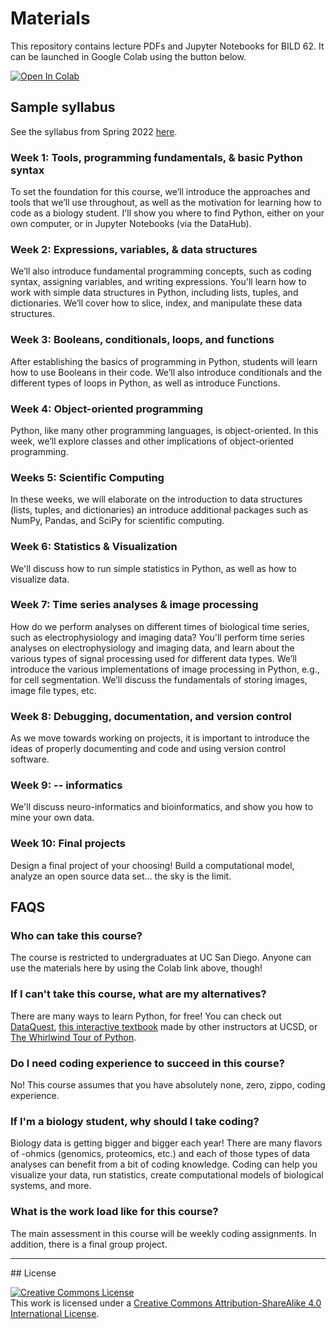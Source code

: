 # Materials
This repository contains lecture PDFs and Jupyter Notebooks for BILD 62. It can be launched in Google Colab using the button below. 

[![Open In Colab](https://colab.research.google.com/assets/colab-badge.svg)](http://colab.research.google.com/github/BILD62/Materials)

## Sample syllabus
See the syllabus from Spring 2022 [here](https://docs.google.com/document/d/1Kyvg3YfXk5dEtC39p5jnzOIm4GVkCKy70Ml_Xp5rnQU/edit?usp=sharing).

### Week 1: Tools, programming fundamentals, & basic Python syntax
To set the foundation for this course, we’ll introduce the approaches and tools that we’ll use throughout, as well as the motivation for learning how to code as a biology student. I'll show you where to find Python, either on your own computer, or in Jupyter Notebooks (via the DataHub). 

### Week 2: Expressions, variables, & data structures
We’ll also introduce fundamental programming concepts, such as coding syntax, assigning variables, and writing expressions. You'll learn how to work with simple data structures in Python, including lists, tuples, and dictionaries. We’ll cover how to slice, index, and manipulate these data structures.

### Week 3: Booleans, conditionals, loops, and functions
After establishing the basics of programming in Python, students will learn how to use Booleans in their code. We’ll also introduce conditionals and the different types of loops in Python, as well as introduce Functions.

### Week 4: Object-oriented programming
Python, like many other programming languages, is object-oriented. In this week, we’ll explore classes and other implications of object-oriented programming.

### Weeks 5: Scientific Computing
In these weeks, we will elaborate on the introduction to data structures (lists, tuples, and dictionaries) an introduce additional packages such as NumPy, Pandas, and SciPy for scientific computing.

### Week 6: Statistics & Visualization
We'll discuss how to run simple statistics in Python, as well as how to visualize data.

### Week 7: Time series analyses & image processing
How do we perform analyses on different times of biological time series, such as electrophysiology and imaging data? You'll perform time series analyses on electrophysiology and imaging data, and learn about the various types of signal processing used for different data types. We’ll introduce the various implementations of image processing in Python, e.g., for cell segmentation. We’ll discuss the fundamentals of storing images, image file types, etc.

### Week 8: Debugging, documentation, and version control
As we move towards working on projects, it is important to introduce the ideas of properly documenting and code and using version control software.

### Week 9: -- informatics
We'll discuss neuro-informatics and bioinformatics, and show you how to mine your own data.

### Week 10: Final projects
Design a final project of your choosing! Build a computational model, analyze an open source data set... the sky is the limit.

## FAQS
### Who can take this course?
The course is restricted to undergraduates at UC San Diego. Anyone can use the materials here by using the Colab link above, though!

### If I can't take this course, what are my alternatives?
There are many ways to learn Python, for free! You can check out [DataQuest](dataquest.io), [this interactive textbook](https://stepik.org/course/56730/syllabus) made by other instructors at UCSD, or [The Whirlwind Tour of Python](https://github.com/jakevdp/WhirlwindTourOfPython/).

### Do I need coding experience to succeed in this course?
No! This course assumes that you have absolutely none, zero, zippo, coding experience.

### If I'm a biology student, why should I take coding?
Biology data is getting bigger and bigger each year! There are many flavors of -ohmics (genomics, proteomics, etc.) and each of those types of data analyses can benefit from a bit of coding knowledge. Coding can help you visualize your data, run statistics, create computational models of biological systems, and more. 

### What is the work load like for this course?
The main assessment in this course will be weekly coding assignments. In addition, there is a final group project.

<hr>
## License

<a rel="license" href="http://creativecommons.org/licenses/by-sa/4.0/"><img alt="Creative Commons License" style="border-width:0" src="https://i.creativecommons.org/l/by-sa/4.0/88x31.png" /></a><br />This work is licensed under a <a rel="license" href="http://creativecommons.org/licenses/by-sa/4.0/">Creative Commons Attribution-ShareAlike 4.0 International License</a>.
